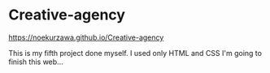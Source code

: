 # Creative-agency

https://noekurzawa.github.io/Creative-agency

This is my fifth project done myself.
I used only HTML and CSS
I'm going to finish this web...
